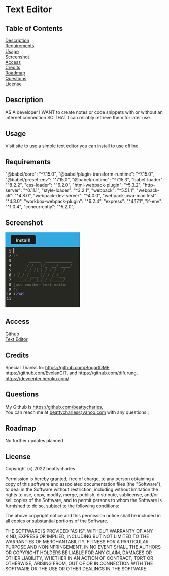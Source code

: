 # Text Editor
## Table of Contents
[Description](#description)<br>
[Requirements](#requirments)<br>
[Usage](#usage)<br>
[Screenshot](#screenshot)<br>
[Access](#access)<br>
[Credits](#credits)<br>
[Roadmap](#roadmap)<br>
[Questions](#questions)<br>
[License](#license)

## Description
 AS A developer I WANT to create notes or code snippets with or without an internet connection
SO THAT I can reliably retrieve them for later use.

## Usage
Visit site to use a simple text editor you can install to use offline.

## Requirements
 "@babel/core": "^7.15.0",
    "@babel/plugin-transform-runtime": "^7.15.0",
    "@babel/preset-env": "^7.15.0",
    "@babel/runtime": "^7.15.3",
    "babel-loader": "^8.2.2",
    "css-loader": "^6.2.0",
    "html-webpack-plugin": "^5.3.2",
    "http-server": "^0.11.1",
    "style-loader": "^3.2.1",
    "webpack": "^5.51.1",
    "webpack-cli": "^4.8.0",
    "webpack-dev-server": "^4.0.0",
    "webpack-pwa-manifest": "^4.3.0",
    "workbox-webpack-plugin": "^6.2.4",
    "express": "^4.17.1",
    "if-env": "^1.0.4",
    "concurrently": "^5.2.0",

## Screenshot
![Screenshot](./client/dist/Jate.PNG)

## Access

[Github](https://github.com/beattycharles/TextEditInstaller)<br>
[Text Editor](https://afternoon-hollows-44099.herokuapp.com/)

## Credits
Special Thanks to: https://github.com/BogartDME, https://github.com/EvolanGIT, and https://github.com/difurung,
https://devcenter.heroku.com/

## Questions
My Github is https://github.com/beattycharles, <br>
You can reach me at beattycharles@yahoo.com with any questions.;

## Roadmap
No further updates planned

## License
Copyright (c) 2022 beattycharles

Permission is hereby granted, free of charge, to any person obtaining a copy
of this software and associated documentation files (the "Software"), to deal
in the Software without restriction, including without limitation the rights
to use, copy, modify, merge, publish, distribute, sublicense, and/or sell
copies of the Software, and to permit persons to whom the Software is
furnished to do so, subject to the following conditions:

The above copyright notice and this permission notice shall be included in all
copies or substantial portions of the Software.

THE SOFTWARE IS PROVIDED "AS IS", WITHOUT WARRANTY OF ANY KIND, EXPRESS OR
IMPLIED, INCLUDING BUT NOT LIMITED TO THE WARRANTIES OF MERCHANTABILITY,
FITNESS FOR A PARTICULAR PURPOSE AND NONINFRINGEMENT. IN NO EVENT SHALL THE
AUTHORS OR COPYRIGHT HOLDERS BE LIABLE FOR ANY CLAIM, DAMAGES OR OTHER
LIABILITY, WHETHER IN AN ACTION OF CONTRACT, TORT OR OTHERWISE, ARISING FROM,
OUT OF OR IN CONNECTION WITH THE SOFTWARE OR THE USE OR OTHER DEALINGS IN THE
SOFTWARE.
